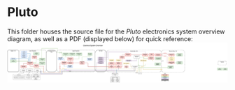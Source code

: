 # Pluto
This folder houses the source file for the *Pluto* electronics system overview diagram, as well as a PDF (displayed below) for quick reference:
![Pluto System Overview](./Pluto25_System_Layout.png)

